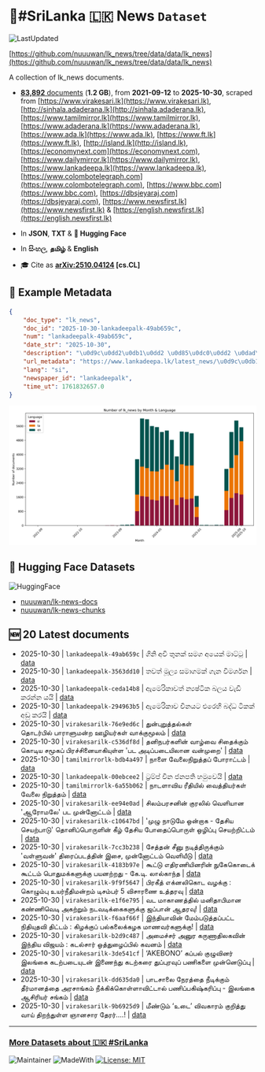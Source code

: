 # 📄#SriLanka 🇱🇰 News `Dataset`

![LastUpdated](https://img.shields.io/badge/last_updated-2025--10--30_19:47:46-green)

[https://github.com/nuuuwan/lk_news/tree/data/data/lk_news](https://github.com/nuuuwan/lk_news/tree/data/data/lk_news)

A collection of lk_news documents.

- [**83,892** documents](https://github.com/nuuuwan/lk_news/tree/data/data/lk_news) (**1.2 GB**), from **2021-09-12** to **2025-10-30**, scraped from [https://www.virakesari.lk](https://www.virakesari.lk), [http://sinhala.adaderana.lk](http://sinhala.adaderana.lk), [https://www.tamilmirror.lk](https://www.tamilmirror.lk), [https://www.adaderana.lk](https://www.adaderana.lk), [https://www.ada.lk](https://www.ada.lk), [https://www.ft.lk](https://www.ft.lk), [http://island.lk](http://island.lk), [https://economynext.com](https://economynext.com), [https://www.dailymirror.lk](https://www.dailymirror.lk), [https://www.lankadeepa.lk](https://www.lankadeepa.lk), [https://www.colombotelegraph.com](https://www.colombotelegraph.com), [https://www.bbc.com](https://www.bbc.com), [https://dbsjeyaraj.com](https://dbsjeyaraj.com), [https://www.newsfirst.lk](https://www.newsfirst.lk) & [https://english.newsfirst.lk](https://english.newsfirst.lk)

- In **JSON**, **TXT** & **🤗 Hugging Face**

- In **සිංහල**, **தமிழ்** & **English**

- 🎓 Cite as **[arXiv:2510.04124](https://arxiv.org/abs/2510.04124) [cs.CL]**

## 📝 Example Metadata

```json
{
    "doc_type": "lk_news",
    "doc_id": "2025-10-30-lankadeepalk-49ab659c",
    "num": "lankadeepalk-49ab659c",
    "date_str": "2025-10-30",
    "description": "\u0d9c\u0dd2\u0db1\u0dd2 \u0d85\u0dc0\u0dd2 \u0dad\u0dd4\u0db1\u0d9a\u0dca \u0dc3\u0db8\u0d9c \u0d85\u0dba\u0dd9\u0d9a\u0dca \u0db8\u0dcf\u0da7\u0dca\u0da7\u0dd4",
    "url_metadata": "https://www.lankadeepa.lk/latest_news/\u0d9c\u0db1-\u0d85\u0dc0-\u0dad\u0db1\u0d9a-\u0dc3\u0db8\u0d9c-\u0d85\u0dba\u0d9a-\u0db8\u0da7\u0da7/1-682391",
    "lang": "si",
    "newspaper_id": "lankadeepalk",
    "time_ut": 1761832657.0
}
```

![Chart](https://raw.githubusercontent.com/nuuuwan/lk_news/refs/heads/data/data/lk_news/docs_by_month_and_lang.png)

## 🤗 Hugging Face Datasets

![HuggingFace](https://img.shields.io/badge/-HuggingFace-FDEE21?style=for-the-badge&logo=HuggingFace)

- [nuuuwan/lk-news-docs](https://huggingface.co/datasets/nuuuwan/lk-news-docs)
- [nuuuwan/lk-news-chunks](https://huggingface.co/datasets/nuuuwan/lk-news-chunks)

## 🆕 20 Latest documents

- 2025-10-30 | `lankadeepalk-49ab659c` | ගිනි අවි තුනක් සමග අයෙක් මාට්ටු | [data](https://github.com/nuuuwan/lk_news/tree/data/data/lk_news/2020s/2025/2025-10-30-lankadeepalk-49ab659c)
- 2025-10-30 | `lankadeepalk-3563dd10` | තවත් මූල්‍ය සමාගමක් ගැන විමර්ශන | [data](https://github.com/nuuuwan/lk_news/tree/data/data/lk_news/2020s/2025/2025-10-30-lankadeepalk-3563dd10)
- 2025-10-30 | `lankadeepalk-ceda14b8` | ඇමෙරිකාවත් න්‍යෂ්ටික බලය වැඩි කරන්න යයි | [data](https://github.com/nuuuwan/lk_news/tree/data/data/lk_news/2020s/2025/2025-10-30-lankadeepalk-ceda14b8)
- 2025-10-30 | `lankadeepalk-294963b5` | ඇමෙරිකාව චීනයට එරෙහි බද්ධ ටිකක් අඩු කරයි | [data](https://github.com/nuuuwan/lk_news/tree/data/data/lk_news/2020s/2025/2025-10-30-lankadeepalk-294963b5)
- 2025-10-30 | `virakesarilk-76e9ed6c` | துன்புறுத்தல்கள் தொடர்பில் பாராளுமன்ற ஊழியர்கள் வாக்குமூலம் | [data](https://github.com/nuuuwan/lk_news/tree/data/data/lk_news/2020s/2025/2025-10-30-virakesarilk-76e9ed6c)
- 2025-10-30 | `virakesarilk-c536df8d` | தனிநபர்களின் வாழ்வை சிதைக்கும் கொடிய சமூகப் பிரச்சினையாகியுள்ள 'பட அடிப்படையிலான வன்முறை' | [data](https://github.com/nuuuwan/lk_news/tree/data/data/lk_news/2020s/2025/2025-10-30-virakesarilk-c536df8d)
- 2025-10-30 | `tamilmirrorlk-bdb4a497` | நாளை வேலைநிறுத்தப் போராட்டம் | [data](https://github.com/nuuuwan/lk_news/tree/data/data/lk_news/2020s/2025/2025-10-30-tamilmirrorlk-bdb4a497)
- 2025-10-30 | `lankadeepalk-00ebcee2` | ට්‍රම්ප් චීන ජනපති හමුවෙයි | [data](https://github.com/nuuuwan/lk_news/tree/data/data/lk_news/2020s/2025/2025-10-30-lankadeepalk-00ebcee2)
- 2025-10-30 | `tamilmirrorlk-6a55b062` | நாடளாவிய ரீதியில் வைத்தியர்கள் வேலை நிறுத்தம் | [data](https://github.com/nuuuwan/lk_news/tree/data/data/lk_news/2020s/2025/2025-10-30-tamilmirrorlk-6a55b062)
- 2025-10-30 | `virakesarilk-ee94e0ad` | சிலம்பரசனின் குரலில் வெளியான 'ஆரோமலே' பட முன்னோட்டம் | [data](https://github.com/nuuuwan/lk_news/tree/data/data/lk_news/2020s/2025/2025-10-30-virakesarilk-ee94e0ad)
- 2025-10-30 | `virakesarilk-c10647bd` | 'முழு நாடுமே ஒன்றாக - தேசிய செயற்பாடு' தொனிப்பொருளின் கீழ் தேசிய போதைப்பொருள் ஒழிப்பு செயற்றிட்டம் | [data](https://github.com/nuuuwan/lk_news/tree/data/data/lk_news/2020s/2025/2025-10-30-virakesarilk-c10647bd)
- 2025-10-30 | `virakesarilk-7cc3b238` | சேத்தன் சீனு நடித்திருக்கும் 'வள்ளுவன்' திரைப்படத்தின் இசை, முன்னோட்டம் வெளியீடு | [data](https://github.com/nuuuwan/lk_news/tree/data/data/lk_news/2020s/2025/2025-10-30-virakesarilk-7cc3b238)
- 2025-10-30 | `virakesarilk-4183b97e` | கூட்டு எதிரணியினரின் நுகேகொடைக் கூட்டம் பொதுமக்களுக்கு பயனற்றது - கே.டி. லால்காந்த | [data](https://github.com/nuuuwan/lk_news/tree/data/data/lk_news/2020s/2025/2025-10-30-virakesarilk-4183b97e)
- 2025-10-30 | `virakesarilk-9f9f5647` | பிரகீத் எக்னலிகொட வழக்கு : கொழும்பு உயர்நீதிமன்றம் டிசம்பர் 5 விசாரணை உத்தரவு | [data](https://github.com/nuuuwan/lk_news/tree/data/data/lk_news/2020s/2025/2025-10-30-virakesarilk-9f9f5647)
- 2025-10-30 | `virakesarilk-e1f6e795` | வட மாகாணத்தில் மனிதாபிமான கண்ணிவெடி அகற்றும் நடவடிக்கைகளுக்கு ஜப்பான் ஆதரவு! | [data](https://github.com/nuuuwan/lk_news/tree/data/data/lk_news/2020s/2025/2025-10-30-virakesarilk-e1f6e795)
- 2025-10-30 | `virakesarilk-f6aaf66f` | இந்தியாவின் மேம்படுத்தப்பட்ட நிதியுதவி திட்டம் : கிழக்குப் பல்கலைக்கழக மாணவர்களுக்கு! | [data](https://github.com/nuuuwan/lk_news/tree/data/data/lk_news/2020s/2025/2025-10-30-virakesarilk-f6aaf66f)
- 2025-10-30 | `virakesarilk-b2d9c487` | அமைச்சர் அனுர கருணாதிலகவின் இந்திய விஜயம் : கடல்சார் ஒத்துழைப்பில் கவனம் | [data](https://github.com/nuuuwan/lk_news/tree/data/data/lk_news/2020s/2025/2025-10-30-virakesarilk-b2d9c487)
- 2025-10-30 | `virakesarilk-3de541cf` | ‘AKEBONO’ கப்பல் குழுவினர் இலங்கை கடற்படையுடன் இணைந்து கடற்கரை துப்புரவுப் பணிகளை முன்னெடுப்பு | [data](https://github.com/nuuuwan/lk_news/tree/data/data/lk_news/2020s/2025/2025-10-30-virakesarilk-3de541cf)
- 2025-10-30 | `virakesarilk-dd635da0` | பாடசாலை நேரத்தை நீடிக்கும் தீர்மானத்தை அரசாங்கம் நீக்கிக்கொள்ளாவிட்டால் பணிப்பகிஷ்கரிப்பு - இலங்கை ஆசிரியர் சங்கம் | [data](https://github.com/nuuuwan/lk_news/tree/data/data/lk_news/2020s/2025/2025-10-30-virakesarilk-dd635da0)
- 2025-10-30 | `virakesarilk-9b6925d9` | மீண்டும் ‘உடை’ விவகாரம் குறித்து வாய் திறந்துள்ள ஞானசார தேரர்….! | [data](https://github.com/nuuuwan/lk_news/tree/data/data/lk_news/2020s/2025/2025-10-30-virakesarilk-9b6925d9)

---

### [More Datasets about 🇱🇰 #SriLanka](https://github.com/nuuuwan/lk_datasets)

![Maintainer](https://img.shields.io/badge/maintainer-nuuuwan-red)
![MadeWith](https://img.shields.io/badge/made_with-python-blue)
[![License: MIT](https://img.shields.io/badge/License-MIT-yellow.svg)](https://opensource.org/licenses/MIT)

